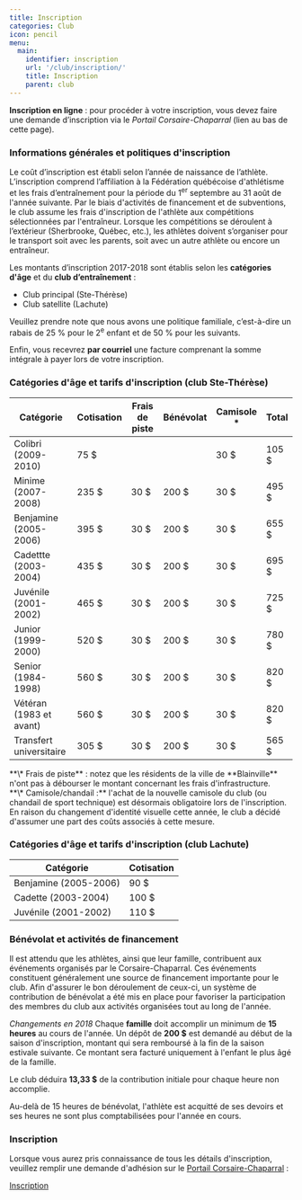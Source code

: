 ```yaml
---
title: Inscription
categories: Club
icon: pencil
menu:
  main:
    identifier: inscription
    url: '/club/inscription/'
    title: Inscription
    parent: club
---
```


**Inscription en ligne** : pour procéder à votre inscription, vous devez faire une demande d’inscription via le *Portail Corsaire-Chaparral* (lien au bas de cette page).

### Informations générales et politiques d'inscription

Le coût d’inscription est établi selon l’année de naissance de l’athlète. L’inscription comprend l’affiliation à la Fédération québécoise d'athlétisme et les frais d’entraînement pour la période du 1<sup>er</sup> septembre au 31 août de l'année suivante. Par le biais d'activités de financement et de subventions, le club assume les frais d'inscription de l'athlète aux compétitions sélectionnées par l'entraîneur. Lorsque les compétitions se déroulent à l’extérieur (Sherbrooke, Québec, etc.), les athlètes doivent s’organiser pour le transport soit avec les parents, soit avec un autre athlète ou encore un entraîneur.

Les montants d’inscription 2017-2018 sont établis selon les **catégories d'âge** et du **club d’entraînement** :

* Club principal (Ste-Thérèse)
* Club satellite (Lachute)

Veuillez prendre note que nous avons une politique familiale, c’est-à-dire un rabais de 25 % pour le 2<sup>e</sup> enfant et de 50 % pour les suivants.

Enfin, vous recevrez **par courriel** une facture comprenant la somme intégrale à payer lors de votre inscription.

### Catégories d'âge et tarifs d'inscription (club Ste-Thérèse)

| Catégorie               | Cotisation   | Frais de piste  | Bénévolat | Camisole \* | Total |
| ----------------------- | ------------ | --------------- | --------- | ----------- | ----- |
| Colibri (2009-2010)     | 75 $         |                 |           | 30 $        | 105 $ |
| Minime (2007-2008)      | 235 $        | 30 $            | 200 $     | 30 $        | 495 $ |
| Benjamine (2005-2006)   | 395 $        | 30 $            | 200 $     | 30 $        | 655 $ |
| Cadettte (2003-2004)    | 435 $        | 30 $            | 200 $     | 30 $        | 695 $ |
| Juvénile (2001-2002)    | 465 $        | 30 $            | 200 $     | 30 $        | 725 $ |
| Junior (1999-2000)      | 520 $        | 30 $            | 200 $     | 30 $        | 780 $ |
| Senior (1984-1998)      | 560 $        | 30 $            | 200 $     | 30 $        | 820 $ |
| Vétéran (1983 et avant) | 560 $        | 30 $            | 200 $     | 30 $        | 820 $ |
| Transfert universitaire | 305 $        | 30 $            | 200 $     | 30 $        | 565 $ |

<div class="well">**\* Frais de piste** : notez que les résidents de la ville de **Blainville** n'ont pas à débourser le montant concernant les frais d'infrastructure.</div>

<div class="well">**\* Camisole/chandail :** l'achat de la nouvelle camisole du club (ou chandail de sport technique) est désormais obligatoire lors de l'inscription. En raison du changement d'identité visuelle cette année, le club a décidé d'assumer une part des coûts associés à cette mesure.</div>

### Catégories d'âge et tarifs d'inscription (club Lachute)

| Catégorie               | Cotisation   |
| ----------------------- | ------------ |
| Benjamine (2005-2006)   | 90 $         |
| Cadette (2003-2004)     | 100 $        |
| Juvénile (2001-2002)    | 110 $        |

### Bénévolat et activités de financement

Il est attendu que les athlètes, ainsi que leur famille, contribuent aux événements organisés par le Corsaire-Chaparral. Ces événements constituent généralement une source de financement importante pour le club. Afin d'assurer le bon déroulement de ceux-ci, un système de contribution de bénévolat a été mis en place pour favoriser la participation des membres du club aux activités organisées tout au long de l'année.

<em class="badge badge-primary">Changements en 2018</em> Chaque **famille** doit accomplir un minimum de **15 heures** au cours de l'année. Un dépôt de **200 $** est demandé au début de la saison d'inscription, montant qui sera remboursé à la fin de la saison estivale suivante. Ce montant sera facturé uniquement à l'enfant le plus âgé de la famille.

Le club déduira **13,33 $** de la contribution initiale pour chaque heure non accomplie.

Au-delà de 15 heures de bénévolat, l'athlète est acquitté de ses devoirs et ses heures ne sont plus comptabilisées pour l'année en cours.

<!-- TODO: Refaire document bénévolat à jour -->
<!--Pour tous les détails, consultez le [document](https://corsaire-chaparral.org/assets/docs/systeme-contribution-benevolat.pdf) concernant le système de contribution de bénévolat.-->

### Inscription

Lorsque vous aurez pris connaissance de tous les détails d'inscription, veuillez remplir une demande d'adhésion sur le [Portail Corsaire-Chaparral](https://portail.corsaire-chaparral.org) :

<a href="https://portail.corsaire-chaparral.org" target="_blank" class="btn btn-primary">Inscription</a>